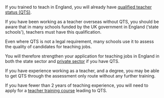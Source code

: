 If you trained to teach in England, you will already have [qualified teacher status (QTS)](https://www.gov.uk/guidance/qualified-teacher-status-qts).

If you have been working as a teacher overseas without QTS, you should be aware that in many schools funded by the UK government in England (‘state schools'), teachers must have this qualification.

Even where QTS is not a legal requirement, many schools use it to assess the quality of candidates for teaching jobs.

You will therefore strengthen your application for teaching jobs in England in both the state sector and [private sector](https://www.gov.uk/types-of-school/private-schools) if you have QTS.

If you have experience working as a teacher, and a degree, you may be able to get QTS through the assessment only route without any further training.

If you have fewer than 2 years of teaching experience, you will need to apply for a [teacher training course](https://www.find-postgraduate-teacher-training.service.gov.uk/) leading to QTS.

